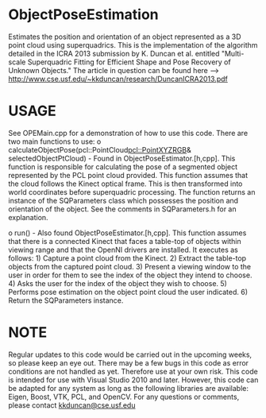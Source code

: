 ObjectPoseEstimation
====================

Estimates the position and orientation of an object represented as a 3D point cloud using superquadrics. 
This is the implementation of the algorithm detailed in the ICRA 2013 submission by K. Duncan et al. entitled 
"Multi-scale Superquadric Fitting for Efficient Shape and Pose Recovery of Unknown Objects." The article in question 
can be found here --> http://www.cse.usf.edu/~kkduncan/research/DuncanICRA2013.pdf


USAGE
=====

See OPEMain.cpp for a demonstration of how to use this code. There are two main functions to use:
  o calculateObjectPose(pcl::PointCloud<pcl::PointXYZRGB>& selectedObjectPtCloud)
    - Found in ObjectPoseEstimator.[h,cpp]. This function is responsible for calculating the pose
      of a segmented object represented by the PCL point cloud provided. This function assumes that
      the cloud follows the Kinect optical frame. This is then transformed into world coordinates
      before superquadric processing. The function returns an instance of the SQParameters class
      which possesses the position and orientation of the object. See the comments in SQParameters.h
      for an explanation.
      
  o run()
    - Also found ObjectPoseEstimator.[h,cpp]. This function assumes that there is a connected Kinect that
      faces a table-top of objects within viewing range and that the OpenNI drivers are installed. It 
      executes as follows: 
        1) Capture a point cloud from the Kinect.
        2) Extract the table-top objects from the captured point cloud.
        3) Present a viewing window to the user in order for them to see the index of the object they
           intend to choose.
        4) Asks the user for the index of the object they wish to choose.
        5) Performs pose estimation on the object point cloud the user indicated.
        6) Return the SQParameters instance.
        
NOTE
====

Regular updates to this code would be carried out in the upcoming weeks, so please keep an eye out. There
may be a few bugs in this code as error conditions are not handled as yet. Therefore use at your own
risk. This code is intended for use with Visual Studio 2010 and later. However, this code can be adapted for 
any system as long as the following libraries are available: Eigen, Boost, VTK, PCL, and OpenCV.
For any questions or comments, please contact kkduncan@cse.usf.edu
        
